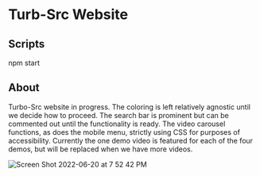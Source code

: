 # Turb-Src Website

## Scripts

npm start

## About

Turbo-Src website in progress. The coloring is left relatively agnostic until we decide how to proceed. The search bar is prominent but can be commented out until the functionality is ready. The video carousel functions, as does the mobile menu, strictly using CSS for purposes of accessibility. Currently the one demo video is featured for each of the four demos, but will be replaced when we have more videos.

![Screen Shot 2022-06-20 at 7 52 42 PM](https://user-images.githubusercontent.com/75996017/174690124-f5a8df21-7ad2-4eb5-af37-675887699425.png)
